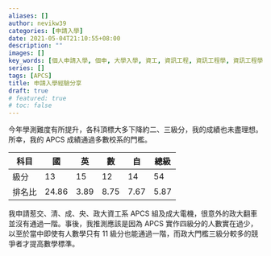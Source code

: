 ```yaml
---
aliases: []
author: nevikw39
categories: [申請入學]
date: 2021-05-04T21:10:55+08:00
description: ""
images: []
key_words: [個人申請入學, 個申, 大學入學, 資工, 資訊工程, 資訊工程學, 資訊工程學系, 資工系]
series: []
tags: [APCS]
title: 申請入學經驗分享
draft: true
# featured: true
# toc: false
---
```


今年學測難度有所提升，各科頂標大多下降約二、三級分，我的成績也未盡理想。所幸，我的 APCS 成績通過多數校系的門檻。

| 科目   | 國    | 英   | 數   | 自   | 總級 |
|--------|-------|------|------|------|------|
| 級分   | 13    | 15   | 12   | 14   | 54   |
| 排名比 | 24.86 | 3.89 | 8.75 | 7.67 | 5.87 |

我申請惹交、清、成、央、政大資工系 APCS 組及成大電機，很意外的政大翻車並沒有通過一階。事後，我推測應該是因為 APCS 實作四級分的人數實在過少，以至於當中即使有人數學只有 11 級分也能通過一階，而政大門檻三級分較多的競爭者才提高數學標準。
